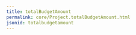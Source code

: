 ```yaml
---
title: totalBudgetAmount
permalink: core/Project.totalBudgetAmount.html
jsonid: totalbudgetamount
---
```

